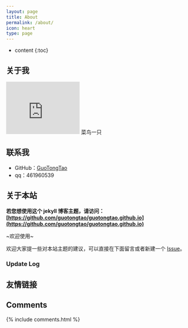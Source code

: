 ```yaml
---
layout: page
title: About
permalink: /about/
icon: heart
type: page
---
```


* content
{:toc}

## 关于我

<iframe src="https://githubbadge.appspot.com/guotongtao?s=1" style="border: 0;height: 142px;width: 200px;overflow: hidden;" frameBorder="0"></iframe>
菜鸟一只


## 联系我

* GitHub：[GuoTongTao](https://github.com/guotongtao)
* qq：461960539

## 关于本站

**若您想使用这个 jekyll 博客主题，请访问：[https://github.com/guotongtao/guotongtao.github.io](https://github.com/guotongtao/guotongtao.github.io)**

~欢迎使用~

欢迎大家提一些对本站主题的建议，可以直接在下面留言或者新建一个 [Issue](https://github.com/guotongtao/guotongtao.github.io/issues)。

### Update Log


## 友情链接


## Comments

{% include comments.html %}
